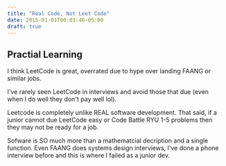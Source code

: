 ```yaml
---
title: "Real Code, Not Leet Code"
date: 2015-01-01T00:03:46-05:00
draft: true
---
```


## Practial Learning

I think LeetCode is great, overrated due to hype over landing FAANG or similar
jobs.

I've rarely seen LeetCode in interviews and avoid those that due (even when I do well they don't pay well lol).

Leetcode is completely unlike REAL software development. That said, if a junior cannot due LeetCode easy or Code Battle RYU 1-5 problems then they may not be ready for a job.

Sofware is SO much more than a mathematcial decription and a single function. Even FAANG does systems design interviews, I've done a phone interview before and this is where I failed as a junior dev.
